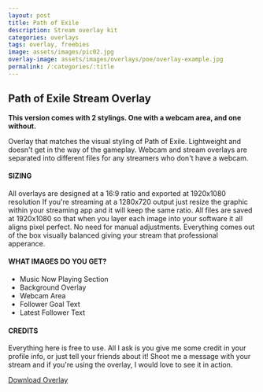 ```yaml
---
layout: post
title: Path of Exile
description: Stream overlay kit
categories: overlays
tags: overlay, freebies
image: assets/images/pic02.jpg
overlay-image: assets/images/overlays/poe/overlay-example.jpg
permalink: /:categories/:title
---
```


## Path of Exile Stream Overlay
**This version comes with 2 stylings. One with a webcam area, and one without.**

Overlay that matches the visual styling of Path of Exile. Lightweight and doesn't get in the way of the gameplay. Webcam and stream overlays are separated into different files for any streamers who don't have a webcam.

#### **SIZING**
All overlays are designed at a 16:9 ratio and exported at 1920x1080 resolution If you're streaming at a 1280x720 output just resize the graphic within your streaming app and it will keep the same ratio. All files are saved at 1920x1080 so that when you layer each image into your software it all aligns pixel perfect. No need for manual adjustments. Everything comes out of the box visually balanced giving your stream that professional apperance.

#### **WHAT IMAGES DO YOU GET?**
* Music Now Playing Section
* Background Overlay
* Webcam Area
* Follower Goal Text
* Latest Follower Text

#### **CREDITS**

Everything here is free to use. All I ask is you give me some credit in your profile info, or just tell your friends about it! Shoot me a message with your stream and if you're using the overlay, I would love to see it in action. 

<a href="/assets/downloads/poe/poe-overlay.zip" class="button special">Download Overlay</a>

